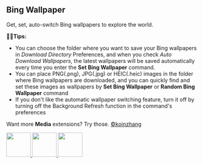 ## Bing Wallpaper

Get, set, auto-switch Bing wallpapers to explore the world.

**🌟🌟Tips:**

- You can choose the folder where you want to save your Bing wallpapers in _Download Directory_ Preferences, and when you check _Auto Download Wallpapers_, the latest wallpapers will be saved automatically every time you enter the **Set Bing Wallpaper** command.
- You can place PNG(.png), JPG(.jpg) or HEIC(.heic) images in the folder where Bing wallpapers are downloaded, and you can quickly find and set these images as wallpapers by **Set Bing Wallpaper** or **Random Bing Wallpaper** command
- If you don't like the automatic wallpaper switching feature, turn it off by turning off the Background Refresh function in the command's preferences

Want more **Media** extensions? Try those. [©koinzhang](https://www.raycast.com/koinzhang)

<a title="Install Raycast Wallpaper Raycast Extension" href="https://www.raycast.com/koinzhang/raycast-wallpaper#install">
<img height="64" style="height: 64px" src="https://assets.raycast.com/koinzhang/raycast-wallpaper/install_button@2x.png">
</a><a title="Install Placeholder Raycast Extension" href="https://www.raycast.com/koinzhang/placeholder#install">
<img height="64" style="height: 64px" src="https://assets.raycast.com/koinzhang/placeholder/install_button@2x.png">
</a><a title="Install Pexels Raycast Extension" href="https://www.raycast.com/koinzhang/pexels#install">
<img height="64" style="height: 64px" src="https://assets.raycast.com/koinzhang/pexels/install_button@2x.png">
</a>      
